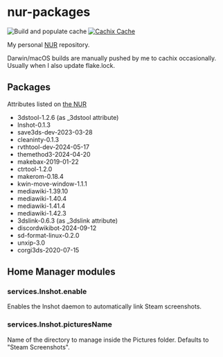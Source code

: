 # nur-packages

![Build and populate cache](https://github.com/ihaveamac/nur-packages/workflows/Build%20and%20populate%20cache/badge.svg) [![Cachix Cache](https://img.shields.io/badge/cachix-ihaveahax-blue.svg)](https://ihaveahax.cachix.org)

My personal [NUR](https://github.com/nix-community/NUR) repository.

Darwin/macOS builds are manually pushed by me to cachix occasionally. Usually when I also update flake.lock.

## Packages

Attributes listed on [the NUR](https://nur.nix-community.org/repos/ihaveamac/)

* 3dstool-1.2.6 (as \_3dstool attribute)
* lnshot-0.1.3
* save3ds-dev-2023-03-28
* cleaninty-0.1.3
* rvthtool-dev-2024-05-17
* themethod3-2024-04-20
* makebax-2019-01-22
* ctrtool-1.2.0
* makerom-0.18.4
* kwin-move-window-1.1.1
* mediawiki-1.39.10
* mediawiki-1.40.4
* mediawiki-1.41.4
* mediawiki-1.42.3
* 3dslink-0.6.3 (as \_3dslink attribute)
* discordwikibot-2024-09-12
* sd-format-linux-0.2.0
* unxip-3.0
* corgi3ds-2020-07-15

## Home Manager modules

### services.lnshot.enable

Enables the lnshot daemon to automatically link Steam screenshots.

### services.lnshot.picturesName

Name of the directory to manage inside the Pictures folder. Defaults to "Steam Screenshots".
